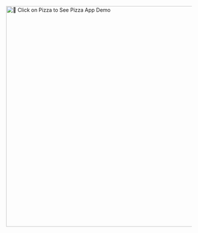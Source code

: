 <a href="https://youtu.be/S2Z0-Ru8nlo">
  <img src="https://images.pexels.com/photos/825661/pexels-photo-825661.jpeg" alt="🍕 Click on Pizza to See Pizza App Demo" width="600">
</a>
